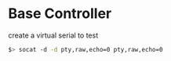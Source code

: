 # Base Controller


create a virtual serial to test

```bash
$> socat -d -d pty,raw,echo=0 pty,raw,echo=0
```
